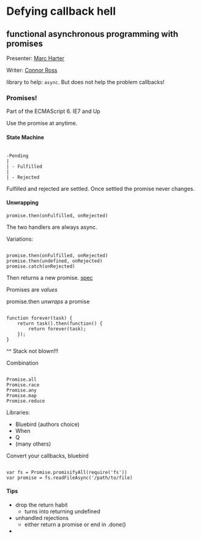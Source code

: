 Defying callback hell
======

functional asynchronous programming with promises
-------

Presenter: [Marc Harter](http://twitter.com/wavded)

Writer: [Connor Ross](http://twitter.com/otter311)

library to help: `async`.  But does not help the problem callbacks!

### Promises!

Part of the ECMAScript 6.  IE7 and Up

Use the promise at anytime.


#### State Machine

```

-Pending
|
| - Fulfilled
|
| - Rejected

```

Fulfilled and rejected are settled.  Once settled the promise never changes.

#### Unwrapping

`promise.then(onFulfilled, onRejected)`

The two handlers are always async.

Variations:

```

promise.then(onFulfilled, onRejected)
promise.then(undefined, onRejected)
promise.catch(onRejected)

```

Then returns a new promise.  [spec](http://promiseaplus.com)

Promises are *values*

promise.then *unwraps* a promise


```

function forever(task) {
    return task().then(function() {
        return forever(task);
    });
}

```

^^ Stack not blown!!!


Combination

```

Promise.all
Promise.race
Promise.any
Promise.map
Promise.reduce

```

Libraries:

- Bluebird (authors choice)
- When
- Q
- (many others)

Convert your callbacks, bluebird

```

var fs = Promise.promisifyAll(require('fs'))
var promise = fs.readFileAsync('/path/to/file)

```

#### Tips

- drop the return habit
  - turns into returning undefined
- unhandled rejections
  - either return a promise or end in .done()
- 